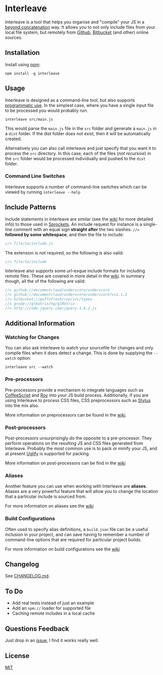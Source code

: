 # Interleave

Interleave is a tool that helps you organise and "compile" your JS in a [beyond concatenation](http://www.distractable.net/coding/javascript-builds-beyond-concatenation) way.  It allows you to not only include files from your local file system, but remotely from [Github](http://github.com/), [Bitbucket](http://bitbucket.org) (and other) online sources.

## Installation

Install using [npm](http://npmjs.org/):

`npm install -g interleave`

## Usage

Interleave is designed as a command-line tool, but also supports [programmatic use](https://github.com/DamonOehlman/interleave/wiki/Programmatic-Use).  In the simplest case, where you have a single input file to be processed you would probably run:

```
interleave src/main.js
```

This would parse the `main.js` file in the `src` folder and generate a `main.js` in a `dist` folder.  If the dist folder does not exist, then it will be automatically created.

Alternatively you can also call interleave and just specify that you want it to process the `src` directory.  In this case, each of the files (_not recursive_) in the `src` folder would be processed individually and pushed to the `dist` folder.

### Command Line Switches

Interleave supports a number of command-line switches which can be viewed by running `interleave --help`

## Include Patterns

Include statements in interleave are similar (see the [wiki](https://github.com/DamonOehlman/interleave/wiki/Include-Patterns) for more detailed info) to those used in [Sprockets](http://getsprockets.com/).  An include request for instance is a single-line comment with an equal sign __straight after__ the two slashes: `//=` __followed by some whitespace__, and then the file to include:

```js
//= file/to/include.js
```

The extension is not required, so the following is also valid:

```js
//= file/to/include
```

Interleave also supports some url-esque include formats for including remote files.  These are covered in more detail in the [wiki](https://github.com/DamonOehlman/interleave/wiki/Include-Patterns).  In summary though, all the of the following are valid:

```js
//= github://documentcloud/underscore/underscore
//= github://documentcloud/underscore/underscore?v=1.1.2
//= bitbucket://puffnfresh/roy/src/types
//= gcode://glmatrix/hg/glMatrix
//= http://code.jquery.com/jquery-1.6.2.js
```

## Additional Information

### Watching for Changes

You can also ask interleave to watch your sourcefile for changes and only compile files when it does detect a change.  This is done by supplying the `--watch` option:

```
interleave src --watch
```

### Pre-processors

Pre-processors provide a mechanism to integrate languages such as [CoffeeScript](http://coffeescript.org) and [Roy](http://roy.brianmckenna.org/) into your JS build process.  Additionally, if you are using Interleave to process CSS files, CSS preprocessors such as [Stylus](http://learnboost.github.com/stylus/) into the mix also.

More information on preprocessors can be found in the [wiki](https://github.com/DamonOehlman/interleave/wiki/Preprocessors).

### Post-processors

Post-processors unsurprisingly do the opposite to a pre-processor.  They perform operations on the resulting JS and CSS files generated from Interleave.  Probably the most common use is to pack or minify your JS, and at present [Uglify](https://github.com/mishoo/UglifyJS) is supported for packing.

More information on post-processors can be find in the [wiki](https://github.com/DamonOehlman/interleave/wiki/Postprocessors)

### Aliases

Another feature you can use when working with Interleave are __aliases__.  Aliases are a very powerful feature that will allow you to change the location that a particular include is sourced from. 

For more information on aliases see the [wiki](https://github.com/DamonOehlman/interleave/wiki/Aliases)

### Build Configurations

Often used to specify alias definitions, a `build.json` file can be a useful inclusion in your project, and can save having to remember a number of command-line options that are required for particular project builds.

For more information on build configurations see the [wiki](https://github.com/DamonOehlman/interleave/wiki/Build-Configurations)

## Changelog

See [CHANGELOG.md](https://github.com/DamonOehlman/interleave/blob/master/CHANGELOG.md).

## To Do

- Add real tests instead of just an example
- Add an `npm://` loader for supported file
- Caching remote includes in a local cache

## Questions Feedback

Just drop in an [issue](https://github.com/DamonOehlman/interleave/issues), I find it works really well.

## License

[MIT](https://github.com/DamonOehlman/interleave/blob/master/LICENSE.md)